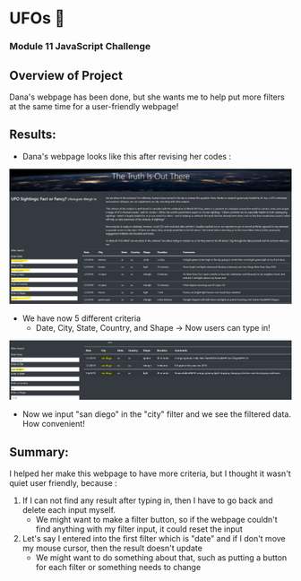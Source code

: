 # UFOs :space_invader:
### Module 11 JavaScript Challenge

## Overview of Project
Dana's webpage has been done, but she wants me to help put more filters at the same time for a user-friendly webpage!


## Results: 
- Dana's webpage looks like this after revising her codes :

![webpage1](webpage1.png)
  - We have now 5 different criteria 
    - Date, City, State, Country, and Shape -> Now users can type in! 

![webpage2](webpage2.png)
  - Now we input "san diego" in the "city" filter and we see the filtered data. How convenient!
 
## Summary: 
I helped her make this webpage to have more criteria, but I thought it wasn't quiet user friendly, because :
  1. If I can not find any result after typing in, then I have to go back and delete each input myself.
      - We might want to make a filter button, so if the webpage couldn't find anything with my filter input, it could reset the input  
  2. Let's say I entered into the first filter which is "date" and if I don't move my mouse cursor, then the result doesn't update
      - We might want to do something about that, such as putting a button for each filter or something needs to change 
